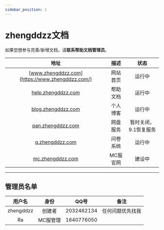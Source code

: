 ```yaml
---
sidebar_position: 1
---
```


# zhengddzz文档

如果您想参与完善/新增文档，请**联系帮助文档管理员**。

|地址|描述|状态|
|:-:|:-:|:-:|
|[www.zhengddzz.com](https://www.zhengddzz.com/)|网站首页|运行中|
|[help.zhengddzz.com](https://help.zhengddzz.com/)|帮助文档|运行中|
|[blog.zhengddzz.com](https://blog.zhengddzz.com/)|个人博客|运行中|
|[pan.zhengddzz.com](https://pan.zhengddzz.com/)|网盘服务|暂时关闭，9.1恢复服务|
|[q.zhengddzz.com](https://q.zhengddzz.com/)|问卷系统|运行中|
|[mc.zhengddzz.com](https://mc.zhengddzz.com/)|MC服官网|建设中|

----------------
## 管理员名单

|用户名|身份|QQ号|备注|
|:-:|:-:|:-:|:-:|
|zhengddzz|创建者|2032462134|任何问题优先找我|
|Ra|MC服管理|1640776050||




